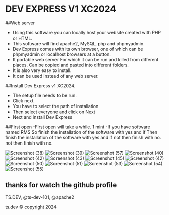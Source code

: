 # DEV EXPRESS V1 XC2024
##Web server

- Using this software you can locally host your website created with PHP or HTML. 
- This software will find apache2, MySQL, php and phpmyadmin. 
- Dev Express comes with its own browser, one of which can be phpmyadmin or localhost browsers at a button.
- It portable web server For which it can be run and killed from different places. Can be copied and pasted into different folders. 
- It is also very easy to install. 
- It can be used instead of any web server. 


##Install Dev Express v1 XC2024.
  - The setup file needs to be run. 
  - Click next. 
  - You have to select the path of installation
  - Then select everyone and click on Next
  - Next and install Dev Express
   

##First open
-First open will take a while. 1 mint
-If you have software named RMS So finish the installation of the software with yes and if Then finish the installation of the software with yes and if not then finish with no. not then finish with no. 

![Screenshot (38)](https://github.com/user-attachments/assets/a715001d-1666-4534-9791-d4dc61bc48be)
![Screenshot (39)](https://github.com/user-attachments/assets/eab4f103-07b4-4435-a392-6bfa792c2626)
![Screenshot (57)](https://github.com/user-attachments/assets/3dac5f19-c9ce-40fc-a6e0-53600a9de7f2)
![Screenshot (40)](https://github.com/user-attachments/assets/d720e4ea-32c3-4c42-93ae-0b1bdd019386)
![Screenshot (42)](https://github.com/user-attachments/assets/5978fc00-3f66-4bd5-a41f-36c754bf4700)
![Screenshot (43)](https://github.com/user-attachments/assets/d2cbfed2-01ba-44ac-ac5f-b3d0173607b0)
![Screenshot (45)](https://github.com/user-attachments/assets/95748b10-6499-4809-a3f1-af3296d46976)
![Screenshot (47)](https://github.com/user-attachments/assets/2b7d4135-48f1-42d6-b474-3b3e526b8a65)
![Screenshot (50)](https://github.com/user-attachments/assets/9d07ac4c-9c99-4b09-a421-e9196694dbc9)
![Screenshot (51)](https://github.com/user-attachments/assets/291e1b5e-19e3-4c9c-90eb-769868f5d8cc)
![Screenshot (53)](https://github.com/user-attachments/assets/db691618-b288-43a9-8be7-4ea9dd7376cb)
![Screenshot (54)](https://github.com/user-attachments/assets/5b1f5c74-2687-49ec-828e-ce5b7b4ca5f2)
![Screenshot (55)](https://github.com/user-attachments/assets/7c97c13e-7923-4b69-a1ce-b0cca669e095)


## thanks for watch the github profile
TS.DEV, @ts-dev-101, @apache2

ts.dev © copyright 2024
